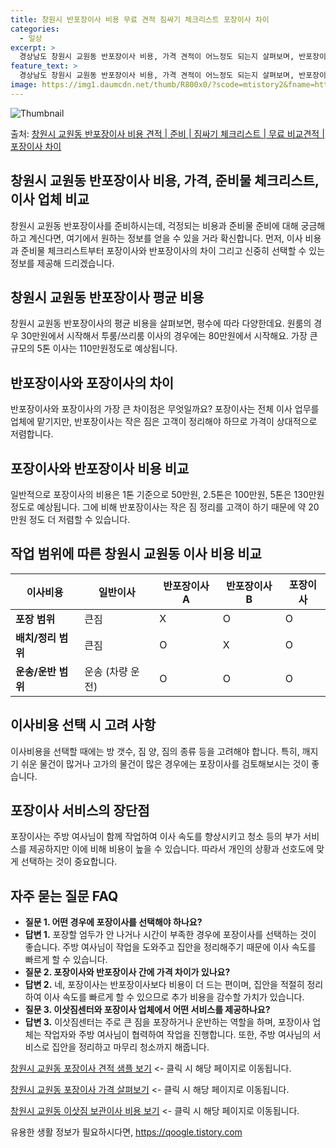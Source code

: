 ```yaml
---
title: 창원시 반포장이사 비용 무료 견적 짐싸기 체크리스트 포장이사 차이
categories:
  - 일상
excerpt: >
  경상남도 창원시 교원동 반포장이사 비용, 가격 견적이 어느정도 되는지 살펴보며, 반포장이사를 준비함에 있어 짐싸기 준비 체크리스트가 무엇인지 보겠습니다. 마지막으로 포장이사와 차이점을 통해 무료 비교견적으로 어떤 것이 더 합리적인 선택인지 공유 드립니다.창원시 교원동 포장이사 견적 샘플 보기 👈 클릭창원시 교원동 포장이사 가격 살펴보기 👈 클릭창원시 교원동 반포장이사 평균 이사 비용평수창원시 교원동 평균 이사 비용원룸 이사9평 이하 (1톤)30만원~투룸/쓰리룸 이사16평 ~ 20평 (2.5톤)80만원~쓰리룸 이사21평 (5톤) ~110만원~우리집 무료 이사견적 받기 👈 클릭포장 vs 반포장: 어떤 이사 방법이 가장 적합할까?이사할 때 포장과 반포장의 가장 큰 차이점을 알고 선택해야 합니다. 포장이사..
feature_text: >
  경상남도 창원시 교원동 반포장이사 비용, 가격 견적이 어느정도 되는지 살펴보며, 반포장이사를 준비함에 있어 짐싸기 준비 체크리스트가 무엇인지 보겠습니다. 마지막으로 포장이사와 차이점을 통해 무료 비교견적으로 어떤 것이 더 합리적인 선택인지 공유 드립니다.창원시 교원동 포장이사 견적 샘플 보기 👈 클릭창원시 교원동 포장이사 가격 살펴보기 👈 클릭창원시 교원동 반포장이사 평균 이사 비용평수창원시 교원동 평균 이사 비용원룸 이사9평 이하 (1톤)30만원~투룸/쓰리룸 이사16평 ~ 20평 (2.5톤)80만원~쓰리룸 이사21평 (5톤) ~110만원~우리집 무료 이사견적 받기 👈 클릭포장 vs 반포장: 어떤 이사 방법이 가장 적합할까?이사할 때 포장과 반포장의 가장 큰 차이점을 알고 선택해야 합니다. 포장이사..
image: https://img1.daumcdn.net/thumb/R800x0/?scode=mtistory2&fname=https%3A%2F%2Fblog.kakaocdn.net%2Fdn%2FdSMJ35%2FbtsHaZfh1id%2FrEVfSjX3VTIwkz4UFdUFwk%2Fimg.webp
---
```


![Thumbnail](https://img1.daumcdn.net/thumb/R800x0/?scode=mtistory2&fname=https%3A%2F%2Fblog.kakaocdn.net%2Fdn%2FdSMJ35%2FbtsHaZfh1id%2FrEVfSjX3VTIwkz4UFdUFwk%2Fimg.webp)

<p>출처: <a href="https://qoogle.tistory.com/9354" rel="dofollow">창원시 교원동 반포장이사 비용 견적 | 준비 | 짐싸기 체크리스트 | 무료 비교견적 | 포장이사 차이</a> </p>

## 창원시 교원동 반포장이사 비용, 가격, 준비물 체크리스트, 이사 업체 비교



창원시 교원동 반포장이사를 준비하시는데, 걱정되는 비용과 준비물 준비에 대해 궁금해 하고 계신다면, 여기에서 원하는 정보를 얻을 수 있을
거라 확신합니다. 먼저, 이사 비용과 준비물 체크리스트부터 포장이사와 반포장이사의 차이 그리고 신중히 선택할 수 있는 정보를 제공해
드리겠습니다.

## 창원시 교원동 반포장이사 평균 비용

창원시 교원동 반포장이사의 평균 비용을 살펴보면, 평수에 따라 다양한데요. 원룸의 경우 30만원에서 시작해서 투룸/쓰리룸 이사의 경우에는
80만원에서 시작해요. 가장 큰 규모의 5톤 이사는 110만원정도로 예상됩니다.

## **반포장이사와 포장이사의 차이**

반포장이사와 포장이사의 가장 큰 차이점은 무엇일까요? 포장이사는 전체 이사 업무를 업체에 맡기지만, 반포장이사는 작은 짐은 고객이 정리해야
하므로 가격이 상대적으로 저렴합니다.

## 포장이사와 반포장이사 비용 비교

일반적으로 포장이사의 비용은 1톤 기준으로 50만원, 2.5톤은 100만원, 5톤은 130만원 정도로 예상됩니다. 그에 비해 반포장이사는
작은 짐 정리를 고객이 하기 때문에 약 20만원 정도 더 저렴할 수 있습니다.

## 작업 범위에 따른 창원시 교원동 이사 비용 비교

**이사비용** | **일반이사** | **반포장이사 A** | **반포장이사 B** | **포장이사**  
---|---|---|---|---  
**포장 범위** | 큰짐 | X | O | O  
**배치/정리 범위** | 큰짐 | O | X | O  
**운송/운반 범위** | 운송 (차량 운전) | O | O | O  
  
## **이사비용 선택 시 고려 사항**

이사비용을 선택할 때에는 방 갯수, 짐 양, 짐의 종류 등을 고려해야 합니다. 특히, 깨지기 쉬운 물건이 많거나 고가의 물건이 많은 경우에는
포장이사를 검토해보시는 것이 좋습니다.

## 포장이사 서비스의 장단점

포장이사는 주방 여사님이 함께 작업하여 이사 속도를 향상시키고 청소 등의 부가 서비스를 제공하지만 이에 비해 비용이 높을 수 있습니다.
따라서 개인의 상황과 선호도에 맞게 선택하는 것이 중요합니다.

## 자주 묻는 질문 FAQ

  * **질문 1. 어떤 경우에 포장이사를 선택해야 하나요?**
  * **답변 1.** 포장할 엄두가 안 나거나 시간이 부족한 경우에 포장이사를 선택하는 것이 좋습니다. 주방 여사님이 작업을 도와주고 집안을 정리해주기 때문에 이사 속도를 빠르게 할 수 있습니다.
  * **질문 2. 포장이사와 반포장이사 간에 가격 차이가 있나요?**
  * **답변 2.** 네, 포장이사는 반포장이사보다 비용이 더 드는 편이며, 집안을 적절히 정리하여 이사 속도를 빠르게 할 수 있으므로 추가 비용을 감수할 가치가 있습니다.
  * **질문 3. 이삿짐센터와 포장이사 업체에서 어떤 서비스를 제공하나요?**
  * **답변 3.** 이삿짐센터는 주로 큰 짐을 포장하거나 운반하는 역할을 하며, 포장이사 업체는 작업자와 주방 여사님이 협력하여 작업을 진행합니다. 또한, 주방 여사님의 서비스로 집안을 정리하고 마무리 청소까지 해줍니다.



 [창원시 교원동 포장이사 견적 샘플 보기](https://qoogle.tistory.com/9354) <\- 클릭 시 해당 페이지로 이동됩니다.

 [창원시 교원동 포장이사 가격 살펴보기](https://qoogle.tistory.com/9354) <\- 클릭 시 해당 페이지로 이동됩니다.

 [창원시 교원동 이삿짐 보관이사 비용 보기](https://qoogle.tistory.com/9354) <\- 클릭 시 해당 페이지로 이동됩니다.



 

유용한 생활 정보가 필요하시다면, <a href="https://qoogle.tistory.com" rel="dofollow">https://qoogle.tistory.com</a>


